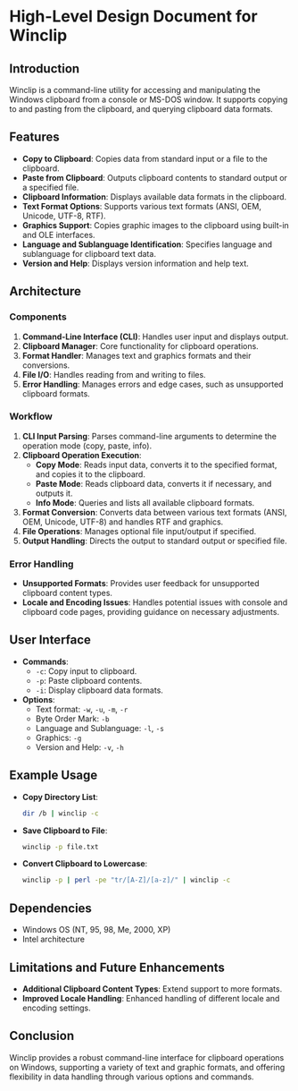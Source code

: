 # High-Level Design Document for Winclip

## Introduction
Winclip is a command-line utility for accessing and manipulating the Windows clipboard from a console or MS-DOS window. It supports copying to and pasting from the clipboard, and querying clipboard data formats.

## Features
- **Copy to Clipboard**: Copies data from standard input or a file to the clipboard.
- **Paste from Clipboard**: Outputs clipboard contents to standard output or a specified file.
- **Clipboard Information**: Displays available data formats in the clipboard.
- **Text Format Options**: Supports various text formats (ANSI, OEM, Unicode, UTF-8, RTF).
- **Graphics Support**: Copies graphic images to the clipboard using built-in and OLE interfaces.
- **Language and Sublanguage Identification**: Specifies language and sublanguage for clipboard text data.
- **Version and Help**: Displays version information and help text.

## Architecture

### Components
1. **Command-Line Interface (CLI)**: Handles user input and displays output.
2. **Clipboard Manager**: Core functionality for clipboard operations.
3. **Format Handler**: Manages text and graphics formats and their conversions.
4. **File I/O**: Handles reading from and writing to files.
5. **Error Handling**: Manages errors and edge cases, such as unsupported clipboard formats.

### Workflow
1. **CLI Input Parsing**: Parses command-line arguments to determine the operation mode (copy, paste, info).
2. **Clipboard Operation Execution**:
   - **Copy Mode**: Reads input data, converts it to the specified format, and copies it to the clipboard.
   - **Paste Mode**: Reads clipboard data, converts it if necessary, and outputs it.
   - **Info Mode**: Queries and lists all available clipboard formats.
3. **Format Conversion**: Converts data between various text formats (ANSI, OEM, Unicode, UTF-8) and handles RTF and graphics.
4. **File Operations**: Manages optional file input/output if specified.
5. **Output Handling**: Directs the output to standard output or specified file.

### Error Handling
- **Unsupported Formats**: Provides user feedback for unsupported clipboard content types.
- **Locale and Encoding Issues**: Handles potential issues with console and clipboard code pages, providing guidance on necessary adjustments.

## User Interface
- **Commands**:
  - `-c`: Copy input to clipboard.
  - `-p`: Paste clipboard contents.
  - `-i`: Display clipboard data formats.
- **Options**:
  - Text format: `-w`, `-u`, `-m`, `-r`
  - Byte Order Mark: `-b`
  - Language and Sublanguage: `-l`, `-s`
  - Graphics: `-g`
  - Version and Help: `-v`, `-h`

## Example Usage
- **Copy Directory List**:
  ```sh
  dir /b | winclip -c
  ```
- **Save Clipboard to File**:
  ```sh
  winclip -p file.txt
  ```
- **Convert Clipboard to Lowercase**:
  ```sh
  winclip -p | perl -pe "tr/[A-Z]/[a-z]/" | winclip -c
  ```

## Dependencies
- Windows OS (NT, 95, 98, Me, 2000, XP)
- Intel architecture

## Limitations and Future Enhancements
- **Additional Clipboard Content Types**: Extend support to more formats.
- **Improved Locale Handling**: Enhanced handling of different locale and encoding settings.

## Conclusion
Winclip provides a robust command-line interface for clipboard operations on Windows, supporting a variety of text and graphic formats, and offering flexibility in data handling through various options and commands.